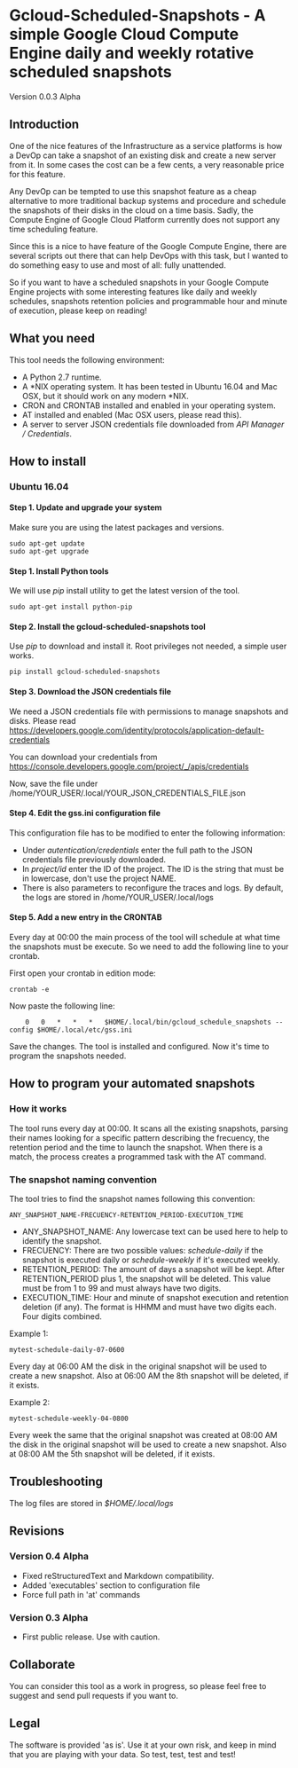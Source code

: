 # Gcloud-Scheduled-Snapshots - A simple Google Cloud Compute Engine daily and weekly rotative scheduled snapshots

Version 0.0.3 Alpha

## Introduction

One of the nice features of the Infrastructure as a service platforms is how a DevOp can take a snapshot of an existing
disk and create a new server from it. In some cases the cost can be a few cents, a very reasonable price for this
feature.

Any DevOp can be tempted to use this snapshot feature as a cheap alternative to more traditional backup systems and
procedure and schedule the snapshots of their disks in the cloud on a time basis. Sadly, the Compute Engine of Google
Cloud Platform currently does not support any time scheduling feature.

Since this is a nice to have feature of the Google Compute Engine, there are several scripts out there that can help
DevOps with this task, but I wanted to do something easy to use and most of all: fully unattended.

So if you want to have a scheduled snapshots in your Google Compute Engine projects with some interesting features like
daily and weekly schedules, snapshots retention policies and programmable hour and minute of execution, please keep on
reading!

## What you need

This tool needs the following environment:

* A Python 2.7 runtime.
* A *NIX operating system. It has been tested in Ubuntu 16.04 and Mac OSX, but it should work on any modern *NIX.
* CRON and CRONTAB installed and enabled in your operating system.
* AT installed and enabled (Mac OSX users, please read this).
* A server to server JSON credentials file downloaded from *API Manager / Credentials*.

## How to install

### Ubuntu 16.04

#### Step 1. Update and upgrade your system

Make sure you are using the latest packages and versions.

```
sudo apt-get update
sudo apt-get upgrade
```

#### Step 1. Install Python tools

We will use *pip* install utility to get the latest version of the tool.

```
sudo apt-get install python-pip
```

#### Step 2. Install the gcloud-scheduled-snapshots tool

Use *pip* to download and install it. Root privileges not needed, a simple user works.

```
pip install gcloud-scheduled-snapshots
```

#### Step 3. Download the JSON credentials file

We need a JSON credentials file with permissions to manage snapshots and disks. Please read https://developers.google.com/identity/protocols/application-default-credentials

You can download your credentials from https://console.developers.google.com/project/_/apis/credentials

Now, save the file under /home/YOUR_USER/.local/YOUR_JSON_CREDENTIALS_FILE.json

#### Step 4. Edit the gss.ini configuration file

This configuration file has to be modified to enter the following information:

- Under *autentication/credentials* enter the full path to the JSON credentials file previously downloaded.
- In *project/id* enter the ID of the project. The ID is the string that must be in lowercase, don't use the project
NAME.
- There is also parameters to reconfigure the traces and logs. By default, the logs are stored in /home/YOUR_USER/.local/logs

#### Step 5. Add a new entry in the CRONTAB

Every day at 00:00 the main process of the tool will schedule at what time the snapshots must be execute. So we need to
add the following line to your crontab.

First open your crontab in edition mode:

```
crontab -e
```

Now paste the following line:
```
    0   0   *   *   *   $HOME/.local/bin/gcloud_schedule_snapshots --config $HOME/.local/etc/gss.ini
```

Save the changes. The tool is installed and configured. Now it's time to program the snapshots needed.

## How to program your automated snapshots

### How it works

The tool runs every day at 00:00. It scans all the existing snapshots, parsing their names looking for a specific
pattern describing the frecuency, the retention period and the time to launch the snapshot. When there is a match, the
process creates a programmed task with the AT command.

### The snapshot naming convention

The tool tries to find the snapshot names following this convention:

```
ANY_SNAPSHOT_NAME-FRECUENCY-RETENTION_PERIOD-EXECUTION_TIME
```

* ANY_SNAPSHOT_NAME: Any lowercase text can be used here to help to identify the snapshot.
* FRECUENCY: There are two possible values: *schedule-daily* if the snapshot is executed daily or *schedule-weekly* if
it's executed weekly.
* RETENTION_PERIOD: The amount of days a snapshot will be kept. After RETENTION_PERIOD plus 1, the snapshot will be
deleted. This value must be from 1 to 99 and must always have two digits.
* EXECUTION_TIME: Hour and minute of snapshot execution and retention deletion (if any). The format is HHMM and must
have two digits each. Four digits combined.

Example 1:
```
mytest-schedule-daily-07-0600
```

Every day at 06:00 AM the disk in the original snapshot will be used to create a new snapshot. Also at 06:00 AM
the 8th snapshot will be deleted, if it exists.

Example 2:
```
mytest-schedule-weekly-04-0800
```

Every week the same that the original snapshot was created at 08:00 AM the disk in the original snapshot will be used to
 create a new snapshot. Also at 08:00 AM the 5th snapshot will be deleted, if it exists.

## Troubleshooting

The log files are stored in *$HOME/.local/logs*

## Revisions

### Version 0.4 Alpha
- Fixed reStructuredText and Markdown compatibility.
- Added 'executables' section to configuration file
- Force full path in 'at' commands

### Version 0.3 Alpha
- First public release. Use with caution.

## Collaborate

You can consider this tool as a work in progress, so please feel free to suggest and send pull requests if you want to.

## Legal

The software is provided 'as is'. Use it at your own risk, and keep in mind that you are playing with your data. So test,
test, test and test!
